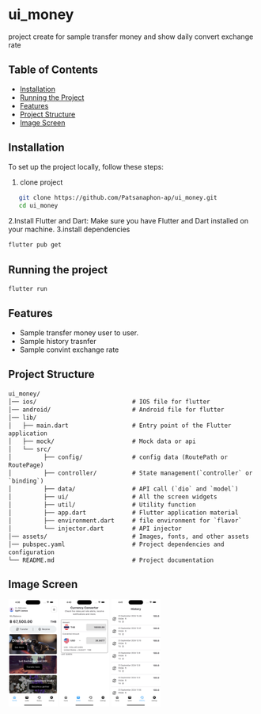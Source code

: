 # ui_money

project create for sample transfer money and show daily convert exchange rate

## Table of Contents

- [Installation](#installation)
- [Running the Project](#running-the-project)
- [Features](#features)
- [Project Structure](#project-structure)
- [Image Screen](#Image-Screen)

## Installation

To set up the project locally, follow these steps:

1. clone project
```bash
   git clone https://github.com/Patsanaphon-ap/ui_money.git
   cd ui_money
```
2.Install Flutter and Dart: Make sure you have Flutter and Dart installed on your machine.
3.install dependencies
```bash
flutter pub get
```

## Running the project

```bash
flutter run
```

## Features
- Sample transfer money user to user.
- Sample history trasnfer
- Sample convint exchange rate

## Project Structure
```
ui_money/
│── ios/                           # IOS file for flutter
│── android/                       # Android file for flutter
│── lib/                  
│   ├── main.dart                  # Entry point of the Flutter application
│   ├── mock/                      # Mock data or api
│   └── src/               
│         ├── config/              # config data (RoutePath or RoutePage)
│         ├── controller/          # State management(`controller` or `binding`)
│         ├── data/                # API call (`dio` and `model`)
│         ├── ui/                  # All the screen widgets
│         ├── util/                # Utility function
│         ├── app.dart             # Flutter application material
│         ├── environment.dart     # file environment for `flavor`
│         └── injector.dart        # API injector
│── assets/                        # Images, fonts, and other assets
│── pubspec.yaml                   # Project dependencies and configuration
└── README.md                      # Project documentation
```
## Image Screen

<div class="row">
   <img src="assets/screenshot/home.png" alt="App Screenshot" width="100"/>
   <img src="assets/screenshot/convint.png" alt="App Screenshot" width="100"/>
   <img src="assets/screenshot/history.png" alt="App Screenshot" width="100"/>
</div>





